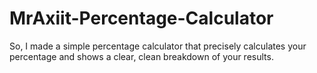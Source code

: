 # MrAxiit-Percentage-Calculator
So, I made a simple percentage calculator that precisely calculates your percentage and shows a clear, clean breakdown of your results.
